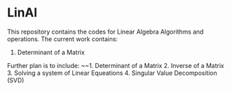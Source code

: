 # LinAl
This repository contains the codes for Linear Algebra Algorithms and operations.
The current work contains:
1. Determinant of a Matrix

Further plan is to include:
~~1. Determinant of a Matrix
2. Inverse of a Matrix
3. Solving a system of Linear Equeations
4. Singular Value Decomposition (SVD)
